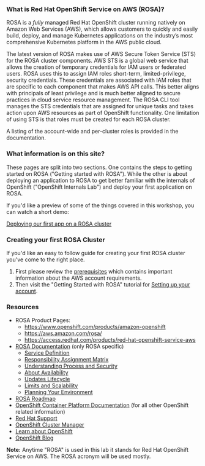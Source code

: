 <!---## Red Hat OpenShift Service on AWS (ROSA) information pages-->

### What is Red Hat OpenShift Service on AWS (ROSA)?
ROSA is a _fully_ managed Red Hat OpenShift cluster running natively on Amazon Web Services (AWS), which allows customers to quickly and easily build, deploy, and manage Kubernetes applications on the industry’s most comprehensive Kubernetes platform in the AWS public cloud. 

The latest version of ROSA makes use of AWS Secure Token Service (STS) for the ROSA cluster components. AWS STS is a global web service that allows the creation of temporary credentials for IAM users or federated users. ROSA uses this to assign IAM roles short-term, limited-privilege, security credentials. These credentials are associated with IAM roles that are specific to each component that makes AWS API calls. This better aligns with principals of least privilege and is much better aligned to secure practices in cloud service resource management. The ROSA CLI tool manages the STS credentials that are assigned for unique tasks and takes action upon AWS resources as part of OpenShift functionality. One limitation of using STS is that roles must be created for each ROSA cluster.

A listing of the account-wide and per-cluster roles is provided in the documentation.


### What information is on this site?
These pages are split into two sections. One contains the steps to getting started on ROSA ("Getting started with ROSA").  While the other is about deploying an application to ROSA to get better familiar with the internals of OpenShift ("OpenShift Internals Lab") and deploy your first application on ROSA.

If you'd like a preview of some of the things covered in this workshop, you can watch a short demo:

[Deploying our first app on a ROSA cluster](https://youtu.be/_3vaKfPHm1c)

### Creating your first ROSA Cluster
If you'd like an easy to follow guide for creating your first ROSA cluster you've come to the right place.

1. First please review the [prerequisites](https://docs.openshift.com/rosa/rosa_getting_started_sts/rosa-sts-aws-prereqs.html) which contains important information about the AWS account requirements.  
1. Then visit the "Getting Started with ROSA" tutorial for [Setting up your account](rosa/1-account_setup.md).


### Resources

* ROSA Product Pages:
    * <https://www.openshift.com/products/amazon-openshift>
    * <https://aws.amazon.com/rosa/>
    * <https://access.redhat.com/products/red-hat-openshift-service-aws>
* [ROSA Documentation](https://docs.openshift.com/rosa/welcome/index.html) (only ROSA specific)
    - [Service Definition](https://docs.openshift.com/rosa/rosa_policy/rosa-service-definition.html)
    - [Responsibility Assignment Matrix](https://docs.openshift.com/rosa/rosa_policy/rosa-policy-responsibility-matrix.html)
    - [Understanding Process and Security](https://docs.openshift.com/rosa/rosa_policy/rosa-policy-process-security.html)
    - [About Availability](https://docs.openshift.com/rosa/rosa_policy/rosa-policy-understand-availability.html)
    - [Updates Lifecycle](https://docs.openshift.com/rosa/rosa_policy/rosa-life-cycle.html)
    - [Limits and Scalability](https://docs.openshift.com/rosa/rosa_planning/rosa-limits-scalability.html)
    - [Planning Your Environment](https://docs.openshift.com/rosa/rosa_planning/rosa-planning-environment.html)
* [ROSA Roadmap](https://red.ht/rosa-roadmap)
* [OpenShift Container Platform Documentation](https://docs.openshift.com/container-platform/4.8/welcome/index.html) (for all other OpenShift related information)
* [Red Hat Support](https://support.redhat.com)
* [OpenShift Cluster Manager](https://console.redhat.com/OpenShift)
* [Learn about OpenShift](https://learn.openshift.com)
* [OpenShift Blog](https://www.openshift.com/blog)


**Note:** Anytime "ROSA" is used in this lab it stands for Red Hat OpenShift Service on AWS. The ROSA acronym will be used mostly.